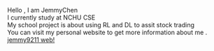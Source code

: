 Hello , I am JemmyChen   
I currently study at NCHU CSE   
My school project is about using RL and DL to assit stock trading  
You can visit my personal website to get more information about me .   
[jemmy9211 web!](http://jemmy9211.github.io)  

<!---
jemmy9211/jemmy9211 is a ✨ special ✨ repository because its `README.md` (this file) appears on your GitHub profile.
You can click the Preview link to take a look at your changes.
--->
